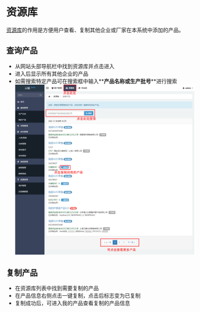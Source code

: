 # 资源库

[资源库](https://58ee.top/shares)的作用是方便用户查看、复制其他企业或厂家在本系统中添加的产品。

## 查询产品
- 从网站头部导航栏中找到资源库并点击进入
- 进入后显示所有其他企业的产品
- 如需搜索特定产品可在搜索框中输入**__产品名称__**或**__生产批号__**进行搜索
  ![资源库查询产品](images/资源库查询产品.png)

## 复制产品
- 在资源库列表中找到需要复制的产品
- 在产品信息右侧点击一键复制，点击后标志变为已复制
- 复制成功后，可进入我的产品查看复制的产品信息

